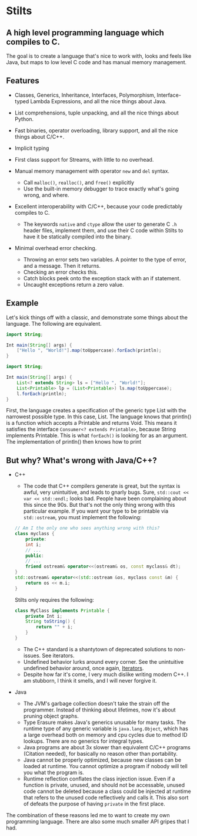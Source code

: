 # Stilts

## A high level programming language which compiles to C.

The goal is to create a language that's nice to work with, looks and feels like Java, but maps to low level C code and has manual memory management.


## Features

* Classes, Generics, Inheritance, Interfaces, Polymorphism, Interface-typed Lambda Expressions, and all the nice things about Java.

* List comprehensions, tuple unpacking, and all the nice things about Python.

* Fast binaries, operator overloading, library support, and all the nice things about C/C++.

* Implicit typing

* First class support for Streams, with little to no overhead.

* Manual memory management with operator `new` and `del` syntax.
    * Call `malloc()`, `realloc()`, and `free()` explicitly
    * Use the built-in memory debugger to trace exactly what's going wrong, and where.

* Excellent interoperability with C/C++, because your code predictably compiles to C.
    * The keywords `native` and `ctype` allow the user to generate C `.h` header files, implement them, and use their C code within Stilts to have it be statically compiled into the binary.

* Minimal overhead error checking.
    * Throwing an error sets two variables. A pointer to the type of error, and a message. Then it returns.
    * Checking an error checks this.
    * Catch blocks peek onto the exception stack with an if statement.
    * Uncaught exceptions return a zero value.

## Example

Let's kick things off with a classic, and demonstrate some things about the language. The following are equivalent.

```java
import String;

Int main(String[] args) {
    ["Hello ", "World!"].map(toUppercase).forEach(println);
}
```

```java
import String;

Int main(String[] args) {
    List<? extends String> ls = ["Hello ", "World!"];
    List<Printable> lp = (List<Printable>) ls.map(toUppercase);
    l.forEach(println);
}
```

First, the language creates a specification of the generic type List<T> with the narrowest possible type. In this case, List<String>. The language knows that println() is a function which accepts a Printable and returns Void. 
This means it satisfies the interface `Consumer<? extends Printable>`, because String implements Printable. This is what `forEach()` is looking for as an argument. The implementation of println() then knows how to print

## But why? What's wrong with Java/C++?
* C++
    * The code that C++ compilers generate is great, but the syntax is awful, very unintuitive, and leads to gnarly bugs. Sure, `std::cout << var << std::endl;` looks bad. People have been complaining about this since the 90s. But that's not the only thing wrong with this particular example. If you want your type to be printable via `std::ostream`, you must implement the following: 
    ```c++
    // Am I the only one who sees anything wrong with this?
    class myclass {
        private:
        int i;
        // ...
        public:
        // ...
        friend ostream& operator<<(ostream& os, const myclass& dt);
    }
    std::ostream& operator<<(std::ostream &os, myclass const &m) {
        return os << m.i;
    }
    ```
    Stilts only requires the following:
    ```java
    class MyClass implements Printable {
        private Int i;
        String toString() {
            return "" + i;
        }
    }
    ```
    
    * The C++ standard is a shantytown of deprecated solutions to non-issues. See iterators.
    * Undefined behavior lurks around every corner. See the unintuitive undefined behavior around, once again, [Iterators](https://en.wikipedia.org/wiki/Criticism_of_C++#Iterators).
    * Despite how far it's come, I very much dislike writing modern C++. I am stubborn, I think it smells, and I will never forgive it.
* Java
    * The JVM's garbage collection doesn't take the strain off the programmer. Instead of thinking about lifetimes, now it's about pruning object graphs.
    * Type Erasure makes Java's generics unusable for many tasks. The runtime type of any generic variable is `java.lang.Object`, which has a large overhead both on memory and cpu cycles due to method ID lookups. There are no generics for integral types.
    * Java programs are about 3x slower than equivalent C/C++ programs (Citation needed), for basically no reason other than portability.
    * Java cannot be properly optimized, because new classes can be loaded at runtime. You cannot optimize a program if nobody will tell you what the program is.
    * Runtime reflection conflates the class injection issue. Even if a function is private, unused, and should not be accessable, unused code cannot be deleted because a class could be injected at runtime that refers to the unused code reflectively and calls it. This also sort of defeats the purpose of having `private` in the first place.

The combination of these reasons led me to want to create my own programming language. There are also some much smaller API gripes that I had.
